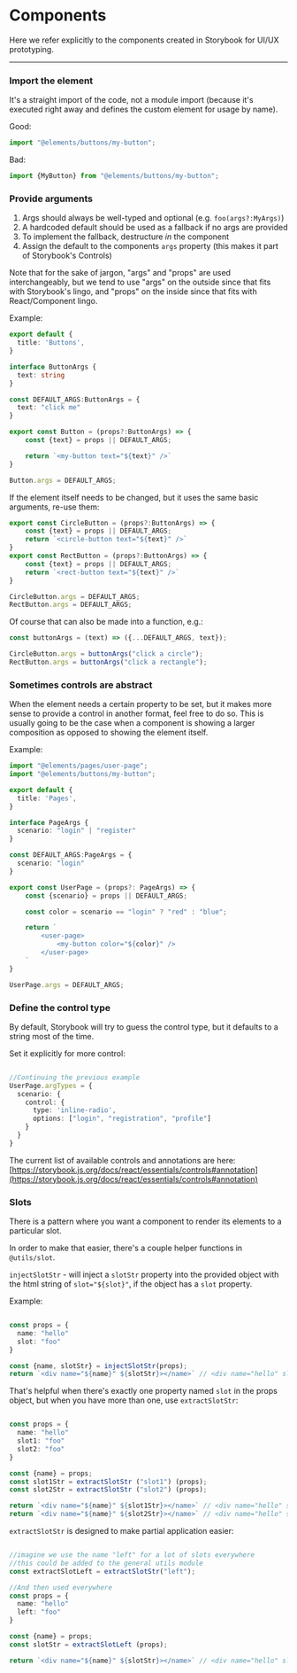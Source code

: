 # Components 

Here we refer explicitly to the components created in Storybook for UI/UX prototyping.

----

### Import the element

It's a straight import of the code, not a module import (because it's executed right away and defines the custom element for usage by name).

Good:

```typescript
import "@elements/buttons/my-button";
```

Bad:

```typescript
import {MyButton} from "@elements/buttons/my-button";
```

### Provide arguments

1. Args should always be well-typed and optional (e.g. `foo(args?:MyArgs)`)
2. A hardcoded default should be used as a fallback if no args are provided
3. To implement the fallback, destructure _in_ the component
4. Assign the default to the components `args` property (this makes it part of Storybook's Controls)

Note that for the sake of jargon, "args" and "props" are used interchangeably, but we tend to use "args" on the outside since that fits with Storybook's lingo, and "props" on the inside since that fits with React/Component lingo.

Example:

```typescript
export default {
  title: 'Buttons',
}

interface ButtonArgs {
  text: string
}

const DEFAULT_ARGS:ButtonArgs = {
  text: "click me"
}

export const Button = (props?:ButtonArgs) => {
    const {text} = props || DEFAULT_ARGS;

    return `<my-button text="${text}" />`
}

Button.args = DEFAULT_ARGS;

```

If the element itself needs to be changed, but it uses the same basic arguments, re-use them:

```typescript
export const CircleButton = (props?:ButtonArgs) => {
    const {text} = props || DEFAULT_ARGS;
    return `<circle-button text="${text}" />`
}
export const RectButton = (props?:ButtonArgs) => {
    const {text} = props || DEFAULT_ARGS;
    return `<rect-button text="${text}" />`
}

CircleButton.args = DEFAULT_ARGS;
RectButton.args = DEFAULT_ARGS;

```

Of course that can also be made into a function, e.g.:

```typescript
const buttonArgs = (text) => ({...DEFAULT_ARGS, text});

CircleButton.args = buttonArgs("click a circle");
RectButton.args = buttonArgs("click a rectangle");
```

### Sometimes controls are abstract 

When the element needs a certain property to be set, but it makes more sense to provide a control in another format, feel free to do so.
This is usually going to be the case when a component is showing a larger composition as opposed to showing the element itself.

Example:

```typescript
import "@elements/pages/user-page";
import "@elements/buttons/my-button";

export default {
  title: 'Pages',
}

interface PageArgs {
  scenario: "login" | "register"
}

const DEFAULT_ARGS:PageArgs = {
  scenario: "login"
}

export const UserPage = (props?: PageArgs) => {
    const {scenario} = props || DEFAULT_ARGS;

    const color = scenario == "login" ? "red" : "blue";

    return `
        <user-page>
            <my-button color="${color}" />
        </user-page>
    `
}

UserPage.args = DEFAULT_ARGS;
```

### Define the control type

By default, Storybook will try to guess the control type, but it defaults to a string most of the time.

Set it explicitly for more control:

```typescript

//Continuing the previous example
UserPage.argTypes = {
  scenario: {
    control: {
      type: 'inline-radio',
      options: ["login", "registration", "profile"]
    }
  }
}
```

The current list of available controls and annotations are here: [https://storybook.js.org/docs/react/essentials/controls#annotation](https://storybook.js.org/docs/react/essentials/controls#annotation)

### Slots

There is a pattern where you want a component to render its elements to a particular slot. 

In order to make that easier, there's a couple helper functions in `@utils/slot`.

`injectSlotStr` - will inject a `slotStr` property into the provided object with the html string of `slot="${slot}"`, if the object has a `slot` property.

Example:

```typescript

const props = {
  name: "hello"
  slot: "foo"
}

const {name, slotStr} = injectSlotStr(props);
return `<div name="${name}" ${slotStr}></name>` // <div name="hello" slot="foo" />
```

That's helpful when there's exactly one property named `slot` in the props object, but when you have more than one, use `extractSlotStr`:


```typescript

const props = {
  name: "hello"
  slot1: "foo"
  slot2: "foo"
}

const {name} = props;
const slot1Str = extractSlotStr ("slot1") (props);
const slot2Str = extractSlotStr ("slot2") (props);

return `<div name="${name}" ${slot1Str}></name>` // <div name="hello" slot="foo" />
return `<div name="${name}" ${slot2Str}></name>` // <div name="hello" slot="bar" />
```

`extractSlotStr` is designed to make partial application easier:

```typescript

//imagine we use the name "left" for a lot of slots everywhere
//this could be added to the general utils module
const extractSlotLeft = extractSlotStr("left");

//And then used everywhere
const props = {
  name: "hello"
  left: "foo"
}

const {name} = props;
const slotStr = extractSlotLeft (props);

return `<div name="${name}" ${slotStr}></name>` // <div name="hello" slot="left" />
```